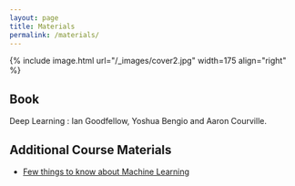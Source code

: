 ```yaml
---
layout: page
title: Materials
permalink: /materials/
---
```


{% include image.html url="/_images/cover2.jpg" width=175 align="right" %}

## Book

Deep Learning : Ian Goodfellow, Yoshua Bengio and Aaron Courville.

## Additional Course Materials



- [Few things to know about Machine Learning](https://homes.cs.washington.edu/~pedrod/papers/cacm12.pdf)
